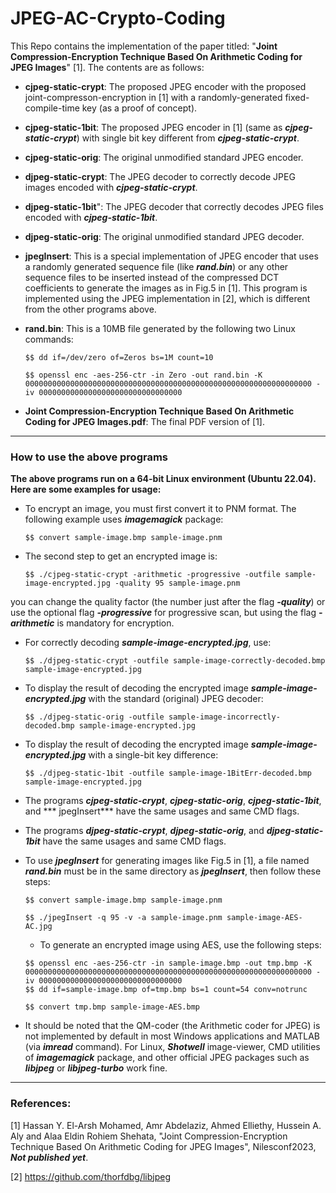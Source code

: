 # JPEG-AC-Crypto-Coding
This Repo contains the implementation of the paper titled: "**Joint Compression-Encryption Technique Based On Arithmetic Coding for JPEG Images**" [1]. The contents are as follows:
- **cjpeg-static-crypt**: The proposed JPEG encoder with the proposed joint-compresson-encryption in [1] with a randomly-generated fixed-compile-time key (as a proof of concept).
- **cjpeg-static-1bit**: The proposed JPEG encoder in [1] (same as ***cjpeg-static-crypt***) with single bit key different from ***cjpeg-static-crypt***.
- **cjpeg-static-orig**: The original unmodified standard JPEG encoder.
- **djpeg-static-crypt**: The JPEG decoder to correctly decode JPEG images encoded with ***cjpeg-static-crypt***.
- **djpeg-static-1bit**": The JPEG decoder that correctly decodes JPEG files encoded with ***cjpeg-static-1bit***.
- **djpeg-static-orig**: The original unmodified standard JPEG decoder.
- **jpegInsert**: This is a special implementation of JPEG encoder that uses a randomly generated sequence file (like ***rand.bin***) or any other sequence files to be inserted instead of the compressed DCT coefficients to generate the images as in Fig.5 in [1]. This program is implemented using the JPEG implementation in [2], which is different from the other programs above.
- **rand.bin**: This is a 10MB file generated by the following two Linux commands:

   `$$ dd if=/dev/zero of=Zeros bs=1M count=10`
  
   `$$ openssl enc -aes-256-ctr -in Zero -out rand.bin -K 0000000000000000000000000000000000000000000000000000000000000000 -iv 00000000000000000000000000000000`
- **Joint Compression-Encryption Technique Based On Arithmetic Coding for JPEG Images.pdf**: The final PDF version of [1].
-------------------------------------
### How to use the above programs
**The above programs run on a 64-bit Linux environment (Ubuntu 22.04). Here are some examples for usage:**
- To encrypt an image, you must first convert it to PNM format. The following example uses ***imagemagick*** package:

   `$$ convert sample-image.bmp sample-image.pnm`
- The second step to get an encrypted image is:

   `$$ ./cjpeg-static-crypt -arithmetic -progressive -outfile sample-image-encrypted.jpg -quality 95 sample-image.pnm`
  
you can change the quality factor (the number just after the flag ***-quality***) or use the optional flag ***-progressive*** for progressive scan, but using the flag ***-arithmetic*** is mandatory for encryption.
- For correctly decoding ***sample-image-encrypted.jpg***, use:

   `$$ ./djpeg-static-crypt -outfile sample-image-correctly-decoded.bmp sample-image-encrypted.jpg`
- To display the result of decoding the encrypted image ***sample-image-encrypted.jpg*** with the standard (original) JPEG decoder:

   `$$ ./djpeg-static-orig -outfile sample-image-incorrectly-decoded.bmp sample-image-encrypted.jpg`
- To display the result of decoding the encrypted image ***sample-image-encrypted.jpg*** with a single-bit key difference:

   `$$ ./djpeg-static-1bit -outfile sample-image-1BitErr-decoded.bmp sample-image-encrypted.jpg`
- The programs ***cjpeg-static-crypt***, ***cjpeg-static-orig***, ***cjpeg-static-1bit***, and *** jpegInsert*** have the same usages and same CMD flags.
- The programs ***djpeg-static-crypt***, ***djpeg-static-orig***, and ***djpeg-static-1bit*** have the same usages and same CMD flags.
- To use ***jpegInsert*** for generating images like Fig.5 in [1], a file named ***rand.bin*** must be in the same directory as ***jpegInsert***, then follow these steps:
  
   `$$ convert sample-image.bmp sample-image.pnm`
  
   `$$ ./jpegInsert -q 95 -v -a sample-image.pnm sample-image-AES-AC.jpg`
    
   - To generate an encrypted image using AES, use the following steps:

   `$$ openssl enc -aes-256-ctr -in sample-image.bmp -out tmp.bmp -K 0000000000000000000000000000000000000000000000000000000000000000 -iv 00000000000000000000000000000000`  
   `$$ dd if=sample-image.bmp of=tmp.bmp bs=1 count=54 conv=notrunc`
  
   `$$ convert tmp.bmp sample-image-AES.bmp`

- It should be noted that the QM-coder (the Arithmetic coder for JPEG) is not implemented by default in most Windows applications and MATLAB (via ***imread*** command). For Linux, ***Shotwell*** image-viewer, CMD utilities of ***imagemagick*** package, and other official JPEG packages such as ***libjpeg*** or ***libjpeg-turbo*** work fine. 

-------------------------------------
### References:
[1] Hassan Y. El-Arsh Mohamed, Amr Abdelaziz, Ahmed Elliethy, Hussein A. Aly and Alaa Eldin Rohiem Shehata, "Joint Compression-Encryption Technique Based On Arithmetic Coding for JPEG Images", Nilesconf2023, ***Not published yet***.

[2] https://github.com/thorfdbg/libjpeg

